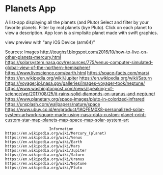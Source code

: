 #  Planets App

A list-app displaying all the planets (and Pluto)
Select and filter by your favorite planets.
Filter by real planets (bye Pluto).
Click on each planet to view a description.
App Icon is a simplisitc planet made with swift graphics.

view preview with "any iOS Device (arm64)"

Sources:
                        Images
    http://toughsf.blogspot.com/2016/10/how-to-live-on-other-planets-mercury.html
    https://solarsystem.nasa.gov/resources/775/venus-computer-simulated-global-view-of-the-northern-hemisphere/
    https://www.livescience.com/earth.html
    https://space-facts.com/mars/
    https://en.wikipedia.org/wiki/Jupiter
    https://en.wikipedia.org/wiki/Saturn
    https://voyager.jpl.nasa.gov/galleries/images-voyager-took/neptune/
    https://www.washingtonpost.com/news/speaking-of-science/wp/2017/08/25/it-rains-solid-diamonds-on-uranus-and-neptune/
    https://www.planetary.org/space-images/pluto-in-colorized-infrared
    https://unsplash.com/wallpapers/nature/space
    https://www.ubuy.co.id/en/product/1AQFEM0X8-personalized-solar-system-artwork-square-made-using-nasa-data-custom-planet-print-custom-star-map-planets-map-space-map-solar-system-art

                        Information
    https://en.wikipedia.org/wiki/Mercury_(planet)
    https://en.wikipedia.org/wiki/Venus
    https://en.wikipedia.org/wiki/Earth
    https://en.wikipedia.org/wiki/Mars
    https://en.wikipedia.org/wiki/Jupiter
    https://en.wikipedia.org/wiki/Saturn
    https://en.wikipedia.org/wiki/Uranus
    https://en.wikipedia.org/wiki/Neptune
    https://en.wikipedia.org/wiki/Pluto

